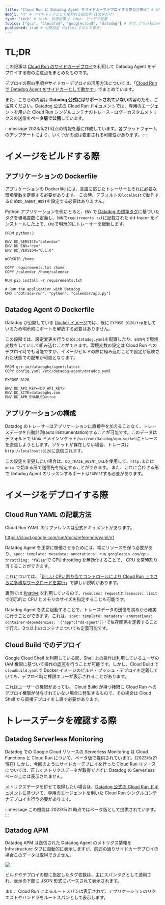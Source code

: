 ```yaml
---
title: "Cloud Run に Datadog Agent をサイドカーでデプロイする際の注意点" # 記事のタイトル
emoji: "🐶" # アイキャッチとして使われる絵文字（1文字だけ）
type: "tech" # tech: 技術記事 / idea: アイデア記事
topics: ["gcp", "cloudrun", "googlecloud", "datadog"] # タグ。["markdown", "rust", "aws"]のように指定する
published: true # 公開設定（falseにすると下書き）
---
```


# TL;DR
この記事は [Cloud Run のサイドカーデプロイ](https://cloud.google.com/run/docs/deploying?hl=en#sidecars)を利用して Datadog Agent をデプロイする際の注意点をまとめたものです。

デプロイの際の手順やサイドカーデプロイの活用方法については、「[Cloud Run で Datadog Agent をサイドカーとして動かす](https://qiita.com/AoTo0330/items/35a840462f219596e39d)」でまとめています。

また、こちらの内容は **Datadog 公式にはサポートされていない**内容のため、ご注意ください。[Datadog 公式の Cloud Run ドキュメント](https://docs.datadoghq.com/ja/serverless/google_cloud_run/)では、専用のエージェントを用いた Cloud Run シングルコンテナのトレース・ログ・カスタムメトリクスの送信を**ベータ版で公開**しています。


:::message
2023/5/21 時点の情報を基に作成しています。各プラットフォームのアップデートにより、いくつかの点は変更される可能性があります。
:::

# イメージをビルドする際
## アプリケーションの Dockerfile
アプリケーションの Dockerfile には、言語に応じたトレーサーとそれに必要な環境変数を定義する必要があります。
この時、デフォルトの`localhost`で動作するため`DD_AGENT_HOST`を設定する必要はありません。

Python アプリケーションを例にとると、`ENV` で [Datadog の標準タグ](https://docs.datadoghq.com/ja/getting_started/tagging/#統合サービスタグ付け)に基づいたタグを環境変数に定義し、`RUN`で`requirements.txt`に記載された dd-tracer をインストールした上で、`CMD`で明示的にトレーサーを起動します。

```dockerfile:Dockerfile.python
FROM python:3

ENV DD_SERVICE="calendar"
ENV DD_ENV="dev"
ENV DD_VERSION="0.1.0"

WORKDIR /home

COPY requirements.txt /home
COPY /calendar /home/calendar

RUN pip install -r requirements.txt

# Run the application with Datadog
CMD ["ddtrace-run", "python", "calendar/app.py"] 
```

## Datadog Agent の Dockerfile
Datadog が公開している [Docker イメージ](https://github.com/DataDog/docker-dd-agent/blob/master/Dockerfile)では、既に `EXPOSE 8126/tcp`をしているため明示的にポートを解放する必要はありません。

この段階では、設定変更を行うために`datadog.yaml`を配置したり、`ENV`内で環境変数をしていして組み込むことができます。環境変数の設定は Cloud Run へのデプロイ時でも可能ですが、イメージビルドの際に組み込むことで設定が反映された状態での配布が可能となります。
```dockerfile:Dockerfile.dd
FROM gcr.io/datadoghq/agent:latest
COPY config.yaml /etc/datadog-agent/datadog.yaml

EXPOSE 8126

ENV DD_API_KEY=<DD_API_KEY>
ENV DD_SITE=datadoghq.com
ENV DD_APM_ENABLED=true
```
## アプリケーションの構成
Datadog のトレーサーはアプリケーションに直接手を加えることなく、トレースデータを自動計測(auto instrumentation)することが可能です。このデータはデフォルトで Unix ドメインソケット`/var/run/datadog/apm.socket`にトレースを送信しようとします。ソケットが存在しない場合、トレースは`http://localhost:8126`に送信されます。

この設定を変更したい場合は、`DD_TRACE_AGENT_URL`を使用して、`http:`または`unix:`で始まる形で送信先を指定することができます。
また、これに合わせる形で Datadog Agent のリッスンするポートは`EXPOSE`する必要があります。

# イメージをデプロイする際
## Cloud Run YAML の記載方法
Cloud Run YAML のリファレンスは公式ドキュメントがあります。

https://cloud.google.com/run/docs/reference/yaml/v1

Datadog Agent を正常に稼働させるためには、常にリソースを保つ必要があり、`spec: template: metadata: annotations: run.googleapis.com/cpu-throttling: "false"`で CPU throttling を無効化することで、 CPU を常時割り当てることができます。

これについては、「[新しい CPU 割り当てコントロールにより Cloud Run 上でさらに多様なワークロードを実行](https://cloud.google.com/blog/ja/products/serverless/cloud-run-gets-always-on-cpu-allocation?hl=ja)」で詳しい説明があります。

裏側では [Knative](https://knative.dev/docs/serving/services/configure-requests-limits-services/) を利用しているので、`resouces: request`と`resouces: limit`で明示的に CPU とメモリのサイズを指定することも可能です。

Datadog Agent を先に起動することで、トレースデータの送信を初めから確実に行うことができます。これは、`spec: template: metadata: annotations: container-dependencies: '{"app":["dd-agent"]}'`で依存関係を定義することで行え、3つ以上のコンテナについても定義可能です。

## Cloud Build でのデプロイ
Google Cloud Shell を利用している間、Shell 上の操作は利用しているユーザの IAM 権限に基づいて操作の[認可](https://cloud.google.com/shell/docs/auth)を行うことが可能です。しかし、Cloud Build で`cloudbuild.yaml`で Docker イメージのビルド・プッシュ・デプロイを定義していても、デプロイ時に権限エラーが表示されることがあります。

これはユーザーの権限があっても、 Cloud Build が持つ権限に Cloud Run へのデプロイ権限が付与されていない場合に発生するもので、その場合は Cloud Shell から直接デプロイをし直す必要があります。

# トレースデータを確認する際
## Datadog Serverless Monitoring
Datadog での Google Cloud リソースの Serverless Monitoring は Cloud Functions と Cloud Run について、ベータ版で提供されています。(2023/5/21 現在)
しかし、今回のようにサイドカーデプロイを行った Cloud Run リソースについては、正しくメトリクスデータが取得できずに Datadog の Serverless ページ上には表示されません。

メトリクスデータを併せて取得したい場合は、[Datadog 公式の Cloud Run ドキュメント](https://docs.datadoghq.com/ja/serverless/google_cloud_run/)に基づいて、専用のエージェントを用いた Cloud Run シングルコンテナデプロイを行う必要があります。

:::message
この機能は 2023/5/21 時点ではベータ版として提供されています。
:::

## Datadog APM
Datadog APM は送信された Datadog Agent のメトリクス情報を Infrastructure タブに自動的に表示しますが、前述の通りサイドカーデプロイの場合このデータは取得できません。

![](https://storage.googleapis.com/zenn-user-upload/370b02e04a43-20230521.png)

ビルドやデプロイの際に指定したタグ変数は、主にスパンタグとして適用され、表示の下部に JSON 形式にパースされて表示されます。

また、Cloud Run によるルートスパンは表示されず、アプリケーションのリクエストやハンドラをルートスパンとして表示します。
